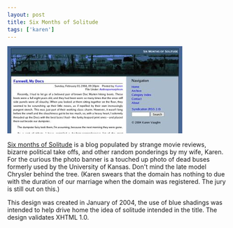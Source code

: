 ```yaml
---
layout: post
title: Six Months of Solitude
tags: ['karen']
---
```


![Six months of Solitude](/media/2004/02/sixmonthsofsolitude-org.jpg)

[Six months of Solitude](http://karenvaughn.info) is a blog populated by
strange movie reviews, bizarre political take offs, and other random
ponderings by my wife, Karen. For the curious the photo banner is a
touched up photo of dead buses formerly used by the University of
Kansas. Don't mind the late model Chrysler behind the tree. (Karen
swears that the domain has nothing to due with the duration of our
marriage when the domain was registered. The jury is still out on this.)
	
This design was created in January of 2004, the use of blue shadings was
intended to help drive home the idea of solitude intended in the title.
The design validates XHTML 1.0. 

